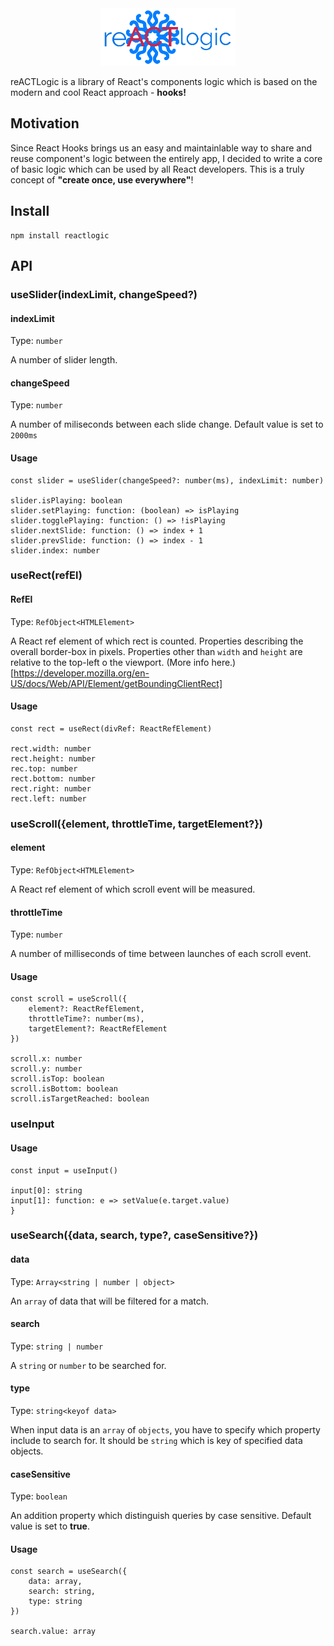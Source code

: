 <div style="text-align: center;">
	<img src="./media/reACTlogic_logo.png" />
</div>

reACTLogic is a library of React's components logic which is based on the modern and cool React approach - **hooks!**

## Motivation

Since React Hooks brings us an easy and maintainlable way to share and reuse component's logic between the entirely app, I decided to write a core of basic logic which can be used by all React developers. This is a truly concept of **"create once, use everywhere"**!

## Install

```
npm install reactlogic
```

## API

### **useSlider(indexLimit, changeSpeed?)**

#### indexLimit

Type: `number`

A number of slider length.

#### changeSpeed

Type: `number`

A number of miliseconds between each slide change. Default value is set to `2000ms`

#### **Usage**
```
const slider = useSlider(changeSpeed?: number(ms), indexLimit: number)

slider.isPlaying: boolean
slider.setPlaying: function: (boolean) => isPlaying
slider.togglePlaying: function: () => !isPlaying
slider.nextSlide: function: () => index + 1
slider.prevSlide: function: () => index - 1
slider.index: number
```

### **useRect(refEl)**

#### RefEl

Type: `RefObject<HTMLElement>`

A React ref element of which rect is counted. Properties describing the overall border-box in pixels. Properties other than `width` and `height` are relative to the top-left o the viewport. (More info here.)[https://developer.mozilla.org/en-US/docs/Web/API/Element/getBoundingClientRect]

#### **Usage**

```
const rect = useRect(divRef: ReactRefElement)

rect.width: number
rect.height: number
rec.top: number
rect.bottom: number
rect.right: number
rect.left: number
```

### **useScroll({element, throttleTime, targetElement?})**

#### element

Type: `RefObject<HTMLElement>`

A React ref element of which scroll event will be measured.

#### throttleTime

Type: `number`

A number of milliseconds of time between launches of each scroll event.

#### **Usage**

```
const scroll = useScroll({
	element?: ReactRefElement, 
	throttleTime?: number(ms),
	targetElement?: ReactRefElement
})

scroll.x: number
scroll.y: number
scroll.isTop: boolean
scroll.isBottom: boolean
scroll.isTargetReached: boolean
```

### **useInput**

#### **Usage**
```
const input = useInput()

input[0]: string
input[1]: function: e => setValue(e.target.value)
}
```

### **useSearch({data, search, type?, caseSensitive?})**

#### data

Type: `Array<string | number | object>`

An `array` of data that will be filtered for a match.

#### search

Type: `string | number`

A `string` or `number` to be searched for.

#### type

Type: `string<keyof data>`

When input data is an `array` of `objects`, you have to specify which property include to search for. It should be `string` which is key of specified data objects.

#### caseSensitive

Type: `boolean`

An addition property which distinguish queries by case sensitive. Default value is set to **true**.

#### **Usage**

```
const search = useSearch({
	data: array, 
	search: string,
	type: string
})

search.value: array
```